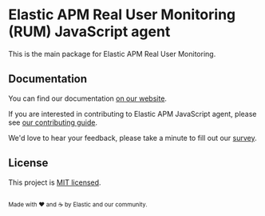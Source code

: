 # Elastic APM Real User Monitoring (RUM) JavaScript agent

This is the main package for Elastic APM Real User Monitoring.

## Documentation
You can find our documentation [on our website](https://www.elastic.co/guide/en/apm/agent/js-base/current/index.html).

If you are interested in contributing to Elastic APM JavaScript agent, please see [our contributing guide](CONTRIBUTING.md).

We'd love to hear your feedback, please take a minute to fill out our [survey](https://goo.gl/forms/nLCXGCvziqalzjlP2).


## License
This project is [MIT licensed](LICENSE).

<sup><br>Made with ♥️ and ☕️ by Elastic and our community.</sup>